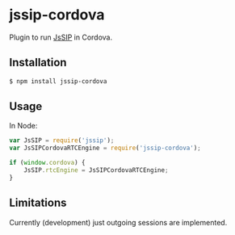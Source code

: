 # jssip-cordova

Plugin to run [JsSIP](http://jssip.net) in Cordova.


## Installation

```bash
$ npm install jssip-cordova
```


## Usage

In Node:

```javascript
var JsSIP = require('jssip');
var JsSIPCordovaRTCEngine = require('jssip-cordova');

if (window.cordova) {
    JsSIP.rtcEngine = JsSIPCordovaRTCEngine;
}
```

## Limitations

Currently (development) just outgoing sessions are implemented.


